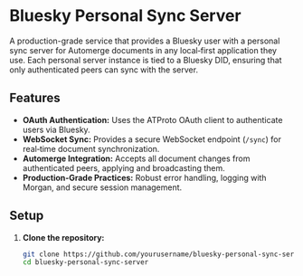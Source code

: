 # Bluesky Personal Sync Server

A production-grade service that provides a Bluesky user with a personal sync server for Automerge documents in any local‑first application they use. Each personal server instance is tied to a Bluesky DID, ensuring that only authenticated peers can sync with the server.

## Features

- **OAuth Authentication:** Uses the ATProto OAuth client to authenticate users via Bluesky.
- **WebSocket Sync:** Provides a secure WebSocket endpoint (`/sync`) for real‑time document synchronization.
- **Automerge Integration:** Accepts all document changes from authenticated peers, applying and broadcasting them.
- **Production‑Grade Practices:** Robust error handling, logging with Morgan, and secure session management.

## Setup

1. **Clone the repository:**

   ```bash
   git clone https://github.com/yourusername/bluesky-personal-sync-server.git
   cd bluesky-personal-sync-server